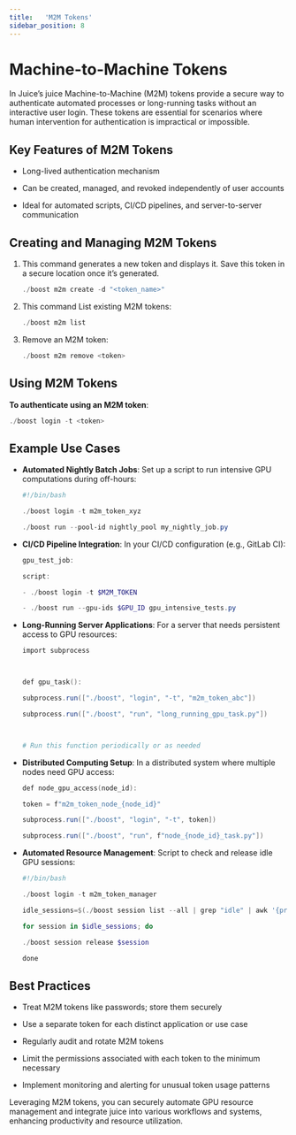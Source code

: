 ```yaml
---
title:   'M2M Tokens'
sidebar_position: 8
---
```

# Machine-to-Machine Tokens

In Juice’s juice Machine-to-Machine (M2M) tokens provide a secure way to authenticate automated processes or long-running tasks without an interactive user login. These tokens are essential for scenarios where human intervention for authentication is impractical or impossible. 

## Key Features of M2M Tokens 

- Long-lived authentication mechanism 

- Can be created, managed, and revoked independently of user accounts 

- Ideal for automated scripts, CI/CD pipelines, and server-to-server communication 


## Creating and Managing M2M Tokens 

1. This command generates a new token and displays it. Save this token in a secure location once it’s generated.
    ```powershell
    ./boost m2m create -d "<token_name>"
    ```

2. This command List existing M2M tokens:
    ```powershell
    ./boost m2m list 
    ```

3. Remove an M2M token:
    ```powershell
    ./boost m2m remove <token>
    ```

## Using M2M Tokens 

**To authenticate using an M2M token**:
```powershell
./boost login -t <token> 
```

## Example Use Cases 

- **Automated Nightly Batch Jobs**: Set up a script to run intensive GPU computations during off-hours: 
    ```powershell
    #!/bin/bash 

    ./boost login -t m2m_token_xyz 

    ./boost run --pool-id nightly_pool my_nightly_job.py 
    ```

- **CI/CD Pipeline Integration**: In your CI/CD configuration (e.g., GitLab CI): 
    ```powershell
    gpu_test_job: 

    script: 

    - ./boost login -t $M2M_TOKEN 

    - ./boost run --gpu-ids $GPU_ID gpu_intensive_tests.py 
    ```

- **Long-Running Server Applications**: For a server that needs persistent access to GPU resources: 
    ```powershell
    import subprocess 

 

    def gpu_task(): 

    subprocess.run(["./boost", "login", "-t", "m2m_token_abc"]) 

    subprocess.run(["./boost", "run", "long_running_gpu_task.py"]) 

 

    # Run this function periodically or as needed 
    ```

- **Distributed Computing Setup**: In a distributed system where multiple nodes need GPU access:
    ```powershell
    def node_gpu_access(node_id): 

    token = f"m2m_token_node_{node_id}" 

    subprocess.run(["./boost", "login", "-t", token]) 

    subprocess.run(["./boost", "run", f"node_{node_id}_task.py"]) 
    ```

- **Automated Resource Management**: Script to check and release idle GPU sessions: 
    ```powershell
    #!/bin/bash 

    ./boost login -t m2m_token_manager 

    idle_sessions=$(./boost session list --all | grep "idle" | awk '{print $1}') 

    for session in $idle_sessions; do 

    ./boost session release $session 

    done 
    ```

## Best Practices 

- Treat M2M tokens like passwords; store them securely 

- Use a separate token for each distinct application or use case 

- Regularly audit and rotate M2M tokens 

- Limit the permissions associated with each token to the minimum necessary 

- Implement monitoring and alerting for unusual token usage patterns 


Leveraging M2M tokens, you can securely automate GPU resource management and integrate juice into various workflows and systems, enhancing productivity and resource utilization. 